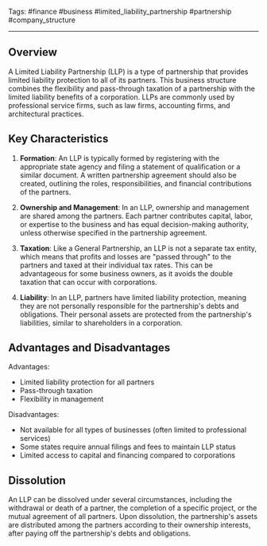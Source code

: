 Tags: #finance #business #limited_liability_partnership #partnership #company_structure

---

## Overview

A Limited Liability Partnership (LLP) is a type of partnership that provides limited liability protection to all of its partners. This business structure combines the flexibility and pass-through taxation of a partnership with the limited liability benefits of a corporation. LLPs are commonly used by professional service firms, such as law firms, accounting firms, and architectural practices.

## Key Characteristics

1.  **Formation**: An LLP is typically formed by registering with the appropriate state agency and filing a statement of qualification or a similar document. A written partnership agreement should also be created, outlining the roles, responsibilities, and financial contributions of the partners.
    
2.  **Ownership and Management**: In an LLP, ownership and management are shared among the partners. Each partner contributes capital, labor, or expertise to the business and has equal decision-making authority, unless otherwise specified in the partnership agreement.
    
3.  **Taxation**: Like a General Partnership, an LLP is not a separate tax entity, which means that profits and losses are "passed through" to the partners and taxed at their individual tax rates. This can be advantageous for some business owners, as it avoids the double taxation that can occur with corporations.
    
4.  **Liability**: In an LLP, partners have limited liability protection, meaning they are not personally responsible for the partnership's debts and obligations. Their personal assets are protected from the partnership's liabilities, similar to shareholders in a corporation.
    

## Advantages and Disadvantages

Advantages:

-   Limited liability protection for all partners
-   Pass-through taxation
-   Flexibility in management

Disadvantages:

-   Not available for all types of businesses (often limited to professional services)
-   Some states require annual filings and fees to maintain LLP status
-   Limited access to capital and financing compared to corporations

## Dissolution

An LLP can be dissolved under several circumstances, including the withdrawal or death of a partner, the completion of a specific project, or the mutual agreement of all partners. Upon dissolution, the partnership's assets are distributed among the partners according to their ownership interests, after paying off the partnership's debts and obligations.